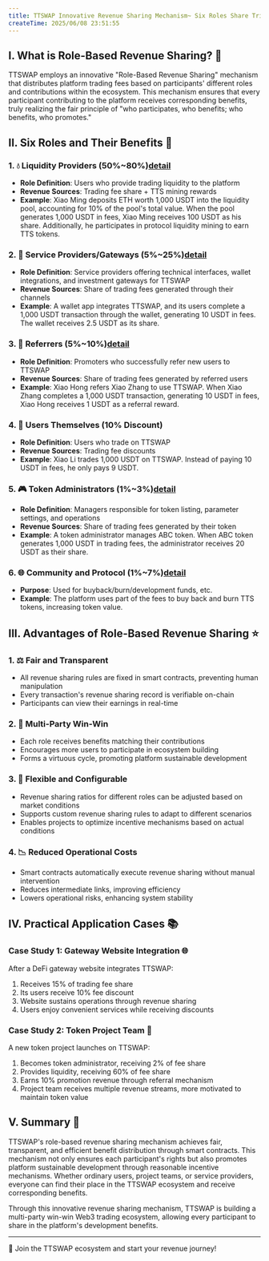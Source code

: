 ```yaml
---
title: TTSWAP Innovative Revenue Sharing Mechanism~ Six Roles Share Trillion-Dollar Trading Benefits
createTime: 2025/06/08 23:51:55
---
```



<ShareButtonEn/>

## I. What is Role-Based Revenue Sharing? 🤔

TTSWAP employs an innovative "Role-Based Revenue Sharing" mechanism that distributes platform trading fees based on participants' different roles and contributions within the ecosystem. This mechanism ensures that every participant contributing to the platform receives corresponding benefits, truly realizing the fair principle of "who participates, who benefits; who benefits, who promotes."

## II. Six Roles and Their Benefits 👥

### 1. 💧 Liquidity Providers (50%~80%)[detail](investor.html)
- **Role Definition**: Users who provide trading liquidity to the platform
- **Revenue Sources**: Trading fee share + TTS mining rewards
- **Example**: Xiao Ming deposits ETH worth 1,000 USDT into the liquidity pool, accounting for 10% of the pool's total value. When the pool generates 1,000 USDT in fees, Xiao Ming receives 100 USDT as his share. Additionally, he participates in protocol liquidity mining to earn TTS tokens.

### 2. 🔌 Service Providers/Gateways (5%~25%)[detail](gate.html)
- **Role Definition**: Service providers offering technical interfaces, wallet integrations, and investment gateways for TTSWAP
- **Revenue Sources**: Share of trading fees generated through their channels
- **Example**: A wallet app integrates TTSWAP, and its users complete a 1,000 USDT transaction through the wallet, generating 10 USDT in fees. The wallet receives 2.5 USDT as its share.

### 3. 👥 Referrers (5%~10%)[detail](recommander.html)
- **Role Definition**: Promoters who successfully refer new users to TTSWAP
- **Revenue Sources**: Share of trading fees generated by referred users
- **Example**: Xiao Hong refers Xiao Zhang to use TTSWAP. When Xiao Zhang completes a 1,000 USDT transaction, generating 10 USDT in fees, Xiao Hong receives 1 USDT as a referral reward.

### 4. 👤 Users Themselves (10% Discount)
- **Role Definition**: Users who trade on TTSWAP
- **Revenue Sources**: Trading fee discounts
- **Example**: Xiao Li trades 1,000 USDT on TTSWAP. Instead of paying 10 USDT in fees, he only pays 9 USDT.

### 5. 🎮 Token Administrators (1%~3%)[detail](tokenoperator.html)
- **Role Definition**: Managers responsible for token listing, parameter settings, and operations
- **Revenue Sources**: Share of trading fees generated by their token
- **Example**: A token administrator manages ABC token. When ABC token generates 1,000 USDT in trading fees, the administrator receives 20 USDT as their share.

### 6. 🌐 Community and Protocol (1%~7%)[detail](builder.html)
- **Purpose**: Used for buyback/burn/development funds, etc.
- **Example**: The platform uses part of the fees to buy back and burn TTS tokens, increasing token value.

## III. Advantages of Role-Based Revenue Sharing ⭐

### 1. ⚖️ Fair and Transparent
- All revenue sharing rules are fixed in smart contracts, preventing human manipulation
- Every transaction's revenue sharing record is verifiable on-chain
- Participants can view their earnings in real-time

### 2. 🤝 Multi-Party Win-Win
- Each role receives benefits matching their contributions
- Encourages more users to participate in ecosystem building
- Forms a virtuous cycle, promoting platform sustainable development

### 3. 🔧 Flexible and Configurable
- Revenue sharing ratios for different roles can be adjusted based on market conditions
- Supports custom revenue sharing rules to adapt to different scenarios
- Enables projects to optimize incentive mechanisms based on actual conditions

### 4. 📉 Reduced Operational Costs
- Smart contracts automatically execute revenue sharing without manual intervention
- Reduces intermediate links, improving efficiency
- Lowers operational risks, enhancing system stability

## IV. Practical Application Cases 📚

### Case Study 1: Gateway Website Integration 🌐
After a DeFi gateway website integrates TTSWAP:
1. Receives 15% of trading fee share
2. Its users receive 10% fee discount
3. Website sustains operations through revenue sharing
4. Users enjoy convenient services while receiving discounts

### Case Study 2: Token Project Team 💎
A new token project launches on TTSWAP:
1. Becomes token administrator, receiving 2% of fee share
2. Provides liquidity, receiving 60% of fee share
3. Earns 10% promotion revenue through referral mechanism
4. Project team receives multiple revenue streams, more motivated to maintain token value

## V. Summary 🎉

TTSWAP's role-based revenue sharing mechanism achieves fair, transparent, and efficient benefit distribution through smart contracts. This mechanism not only ensures each participant's rights but also promotes platform sustainable development through reasonable incentive mechanisms. Whether ordinary users, project teams, or service providers, everyone can find their place in the TTSWAP ecosystem and receive corresponding benefits.

Through this innovative revenue sharing mechanism, TTSWAP is building a multi-party win-win Web3 trading ecosystem, allowing every participant to share in the platform's development benefits.

---
💫 Join the TTSWAP ecosystem and start your revenue journey! 